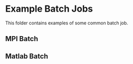 # Example Batch Jobs

This folder contains examples of some common batch job.

## MPI Batch

## Matlab Batch
